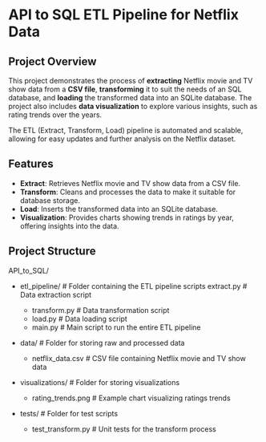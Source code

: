 # API to SQL ETL Pipeline for Netflix Data

## Project Overview

This project demonstrates the process of **extracting** Netflix movie and TV show data from a **CSV file**, **transforming** it to suit the needs of an SQL database, and **loading** the transformed data into an SQLite database. The project also includes **data visualization** to explore various insights, such as rating trends over the years.

The ETL (Extract, Transform, Load) pipeline is automated and scalable, allowing for easy updates and further analysis on the Netflix dataset.

## Features
- **Extract**: Retrieves Netflix movie and TV show data from a CSV file.
- **Transform**: Cleans and processes the data to make it suitable for database storage.
- **Load**: Inserts the transformed data into an SQLite database.
- **Visualization**: Provides charts showing trends in ratings by year, offering insights into the data.

## Project Structure
API_to_SQL/
- etl_pipeline/                   # Folder containing the ETL pipeline scripts
   extract.py                  # Data extraction script
  - transform.py                # Data transformation script
  - load.py                     # Data loading script
  - main.py                     # Main script to run the entire ETL pipeline

- data/                           # Folder for storing raw and processed data
    - netflix_data.csv            # CSV file containing Netflix movie and TV show data

- visualizations/                 # Folder for storing visualizations
    - rating_trends.png           # Example chart visualizing ratings trends

- tests/                          # Folder for test scripts
  - test_transform.py           # Unit tests for the transform process
